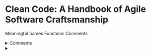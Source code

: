 # Clean Code: A Handbook of Agile Software Craftsmanship

Meaningful names
Functions
Comments



<details>
  <summary>Comments</summary>
  <p>

- Good comments:
    - Legal
    - Informative
    - Explanation of intent
    - Clarification
    - Warning of consequences
    - TODO
    - Aplification of importance
    - Javadocs in public APIs
- Bad comments:
    - Mumbling
    - Redundant
    - Misleading
    - Mandated
    - Journal comments
    - Noise comments
    - Position marker comments
    - Closing brace comments
    - Attributions and bylines
    - Commented-out code
    - HTML comments
    - Containing nonlocal information
    - Containing too much information
    - Inobvious connection to code
    - In function headers (short functions don't need them)
    - Javadoc in nonpublic code
- Comments rot faster than code
- Comments should be used to communicate intent
- Don't use comment when you can use function or a variable

  </p>
</details>



<details>
  <summary></summary>
  <p>
  </p>
</details>



